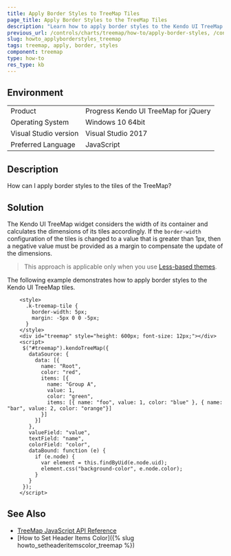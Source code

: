 ```yaml
---
title: Apply Border Styles to TreeMap Tiles
page_title: Apply Border Styles to the TreeMap Tiles
description: "Learn how to apply border styles to the Kendo UI TreeMap tiles."
previous_url: /controls/charts/treemap/how-to/apply-border-styles, /controls/charts/how-to/appearance/apply-border-styles
slug: howto_applyborderstyles_treemap
tags: treemap, apply, border, styles
component: treemap
type: how-to
res_type: kb
---
```


## Environment

<table>
 <tr>
  <td>Product</td>
  <td>Progress Kendo UI TreeMap for jQuery</td>
 </tr>
 <tr>
  <td>Operating System</td>
  <td>Windows 10 64bit</td>
 </tr>
 <tr>
  <td>Visual Studio version</td>
  <td>Visual Studio 2017</td>
 </tr>
 <tr>
  <td>Preferred Language</td>
  <td>JavaScript</td>
 </tr>
</table>

## Description

How can I apply border styles to the tiles of the TreeMap?

## Solution

The Kendo UI TreeMap widget considers the width of its container and calculates the dimensions of its tiles accordingly. If the `border-width` configuration of the tiles is changed to a value that is greater than 1px, then a negative value must be provided as a margin to compensate the update of the dimensions.

> This approach is applicable only when you use [Less-based themes](/styles-and-layout/appearance-styling).

The following example demonstrates how to apply border styles to the Kendo UI TreeMap tiles.

```dojo
    <style>
      .k-treemap-tile {
        border-width: 5px;
        margin: -5px 0 0 -5px;
      }
    </style>
    <div id="treemap" style="height: 600px; font-size: 12px;"></div>
    <script>
     $("#treemap").kendoTreeMap({
       dataSource: {
         data: [{
           name: "Root",
           color: "red",
           items: [{
             name: "Group A",
             value: 1,
             color: "green",
             items: [{ name: "foo", value: 1, color: "blue" }, { name: "bar", value: 2, color: "orange"}]
           }]
         }]
       },
       valueField: "value",
       textField: "name",
       colorField: "color",
       dataBound: function (e) {
         if (e.node) {
           var element = this.findByUid(e.node.uid);
           element.css("background-color", e.node.color);
         }
       }
     });
    </script>
```

## See Also

* [TreeMap JavaScript API Reference](/api/javascript/dataviz/ui/treemap)
* [How to Set Header Items Color]({% slug howto_setheaderitemscolor_treemap %})
